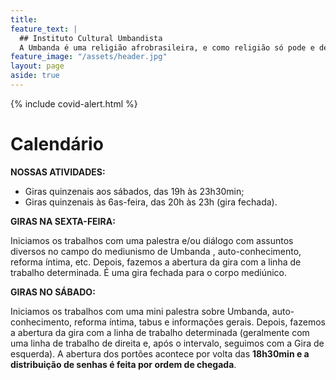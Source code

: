 ```yaml
---
title: 
feature_text: |
  ## Instituto Cultural Umbandista
  A Umbanda é uma religião afrobrasileira, e como religião só pode e deve aplicar o bem na vida das pessoas.
feature_image: "/assets/header.jpg"
layout: page
aside: true
---
```


{% include covid-alert.html %}

# Calendário

**NOSSAS ATIVIDADES:**

- Giras quinzenais aos sábados, das 19h às 23h30min;
- Giras quinzenais às 6as-feira, das 20h às 23h (gira fechada).

**GIRAS NA SEXTA-FEIRA:**

Iniciamos os trabalhos com uma palestra e/ou diálogo com assuntos diversos no campo do mediunismo de Umbanda , auto-conhecimento, reforma íntima, etc. Depois, fazemos a abertura da gira com a linha de trabalho determinada. É uma gira fechada para o corpo mediúnico.

**GIRAS NO SÁBADO:**

Iniciamos os trabalhos com uma mini palestra sobre Umbanda, auto-conhecimento, reforma íntima, tabus e informações gerais. Depois, fazemos a abertura da gira com a linha de trabalho determinada (geralmente com uma linha de trabalho de direita e, após o intervalo, seguimos com a Gira de esquerda). A abertura dos portões acontece por volta das **18h30min e a distribuição de senhas é feita por ordem de chegada**.